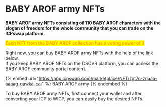# BABY AROF army NFTs

**BABY AROF army NFTs consisting of 110 BABY AROF characters with the slogan of freedom for the whole community that you can trade on the ICPswap platform.**

<mark style="color:orange;">**Each NFT from the BABY AROF collection has a voting power of 3**</mark>

Right now, you can buy BABY AROF army NFTs with the help of the link below.\
If you keep BABY AROF NFTs on the DSCVR platform, you can access the BABY AROF community portal content.

{% embed url="https://app.icpswap.com/marketplace/NFT/zgt7n-zqaaa-aaaag-qawka-cai" %}
BABY AROF army
{% endembed %}

To buy BABY AROF army NFTs, first connect your wallet and after converting your ICP to WICP, you can easily buy the desired NFTs.
